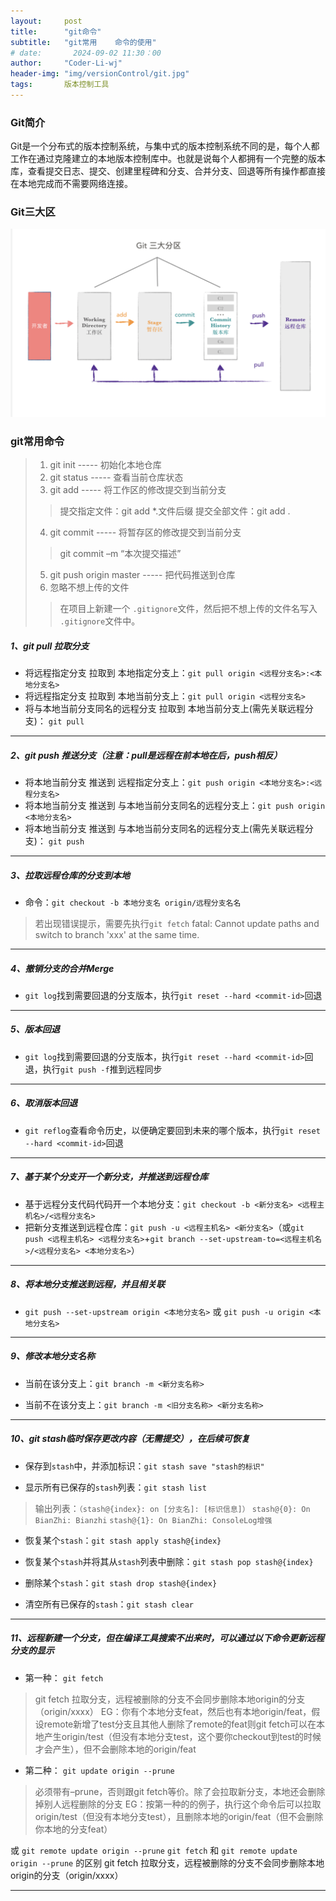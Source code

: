 ```yaml
---
layout:     post
title:      "git命令"
subtitle:   "git常用    命令的使用"
# date:       2024-09-02 11:30：00
author:     "Coder-Li-wj"
header-img: "img/versionControl/git.jpg"
tags:       版本控制工具
---  
```


### Git简介  
Git是一个分布式的版本控制系统，与集中式的版本控制系统不同的是，每个人都工作在通过克隆建立的本地版本控制库中。也就是说每个人都拥有一个完整的版本库，查看提交日志、提交、创建里程碑和分支、合并分支、回退等所有操作都直接在本地完成而不需要网络连接。  

### Git三大区  
![](/img/versionControl/git_three_rigon.png '工作区、暂存区、版本库')  

### git常用命令  
> 1. git init ----- 初始化本地仓库  
> 2. git status ----- 查看当前仓库状态  
> 3. git add ----- 将工作区的修改提交到当前分支  
>> 提交指定文件：git add *.文件后缀         提交全部文件：git add .  
> 4. git commit ----- 将暂存区的修改提交到当前分支  
>> git commit –m “本次提交描述”
> 5. git push origin master ----- 把代码推送到仓库  
> 6. 忽略不想上传的文件  
>> 在项目上新建一个 `.gitignore`文件，然后把不想上传的文件名写入 `.gitignore`文件中。  

##### 1、git pull 拉取分支

- 将远程指定分支 拉取到 本地指定分支上：`git pull origin <远程分支名>:<本地分支名> `
- 将远程指定分支 拉取到 本地当前分支上：`git pull origin <远程分支名>`
- 将与本地当前分支同名的远程分支 拉取到 本地当前分支上(需先关联远程分支)： `git pull`

--------------------------------------------------------------------------------------------------

##### 2、git push 推送分支（注意：pull是远程在前本地在后，push相反）

- 将本地当前分支 推送到 远程指定分支上：`git push origin <本地分支名>:<远程分支名>`
- 将本地当前分支 推送到 与本地当前分支同名的远程分支上：`git push origin <本地分支名>`
- 将本地当前分支 推送到 与本地当前分支同名的远程分支上(需先关联远程分支)： `git push`

--------------------------------------------------------------------------------------------------

##### 3、拉取远程仓库的分支到本地

- 命令：`git checkout -b 本地分支名 origin/远程分支名名`
> 若出现错误提示，需要先执行`git fetch`
fatal: Cannot update paths and switch to branch 'xxx' at the same time.

--------------------------------------------------------------------------------------------------

##### 4、撤销分支的合并Merge

- `git log`找到需要回退的分支版本，执行`git reset --hard <commit-id>`回退

--------------------------------------------------------------------------------------------------

##### 5、版本回退

- `git log`找到需要回退的分支版本，执行`git reset --hard <commit-id>`回退，执行`git push -f`推到远程同步

--------------------------------------------------------------------------------------------------

##### 6、取消版本回退

- `git reflog`查看命令历史，以便确定要回到未来的哪个版本，执行`git reset --hard <commit-id>`回退

--------------------------------------------------------------------------------------------------

##### 7、基于某个分支开一个新分支，并推送到远程仓库

- 基于远程分支代码代码开一个本地分支：`git checkout -b <新分支名> <远程主机名>/<远程分支名> `
- 把新分支推送到远程仓库：`git push -u <远程主机名> <新分支名>`（或`git push <远程主机名> <远程分支名>`+`git branch --set-upstream-to=<远程主机名>/<远程分支名> <本地分支名>`）

--------------------------------------------------------------------------------------------------

##### 8、将本地分支推送到远程，并且相关联

- `git push --set-upstream origin <本地分支名>` 或 `git push -u origin <本地分支名>`

--------------------------------------------------------------------------------------------------

##### 9、修改本地分支名称

- 当前在该分支上：`git branch -m <新分支名称>`

- 当前不在该分支上：`git branch -m <旧分支名称> <新分支名称>`

--------------------------------------------------------------------------------------------------

##### 10、git stash临时保存更改内容（无需提交），在后续可恢复

- 保存到`stash`中，并添加标识：`git stash save "stash的标识" `

- 显示所有已保存的`stash`列表：`git stash list`
> 输出列表：`（stash@{index}: on [分支名]: [标识信息]）`
> `stash@{0}: On BianZhi: Bianzhi`
> `stash@{1}: On BianZhi: ConsoleLog增强`

- 恢复某个`stash`：`git stash apply stash@{index}`

- 恢复某个`stash`并将其从`stash`列表中删除：`git stash pop stash@{index}`

- 删除某个`stash`：`git stash drop stash@{index}`

- 清空所有已保存的`stash`：`git stash clear`

---

##### 11、远程新建一个分支，但在编译工具搜索不出来时，可以通过以下命令更新远程分支的显示

- 第一种： `git fetch`
> git fetch 拉取分支，远程被删除的分支不会同步删除本地origin的分支（origin/xxxx）
> EG：你有个本地分支feat，然后也有本地origin/feat，假设remote新增了test分支且其他人删除了remote的feat则git fetch可以在本地产生origin/test（但没有本地分支test，这个要你checkout到test的时候才会产生），但不会删除本地的origin/feat

- 第二种： `git update origin --prune`
> 必须带有–prune，否则跟git fetch等价。除了会拉取新分支，本地还会删除掉别人远程删除的分支
> EG：按第一种的的例子，执行这个命令后可以拉取origin/test（但没有本地分支test），且删除本地的origin/feat（但不会删除你本地的分支feat）

或 `git remote update origin --prune`
`git fetch` 和 `git remote update origin --prune` 的区别
git fetch 拉取分支，远程被删除的分支不会同步删除本地origin的分支（origin/xxxx）

--------------------------------------------------------------------------------------------------
